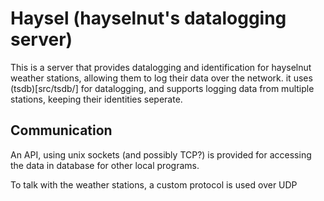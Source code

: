 # Haysel (hayselnut's datalogging server)

This is a server that provides datalogging and identification for hayselnut weather stations,
allowing them to log their data over the network. it uses (tsdb)[src/tsdb/] for datalogging, 
and supports logging data from multiple stations, keeping their identities seperate.

## Communication

An API, using unix sockets (and possibly TCP?) is provided for accessing
the data in database for other local programs.

To talk with the weather stations, a custom protocol is used over UDP

